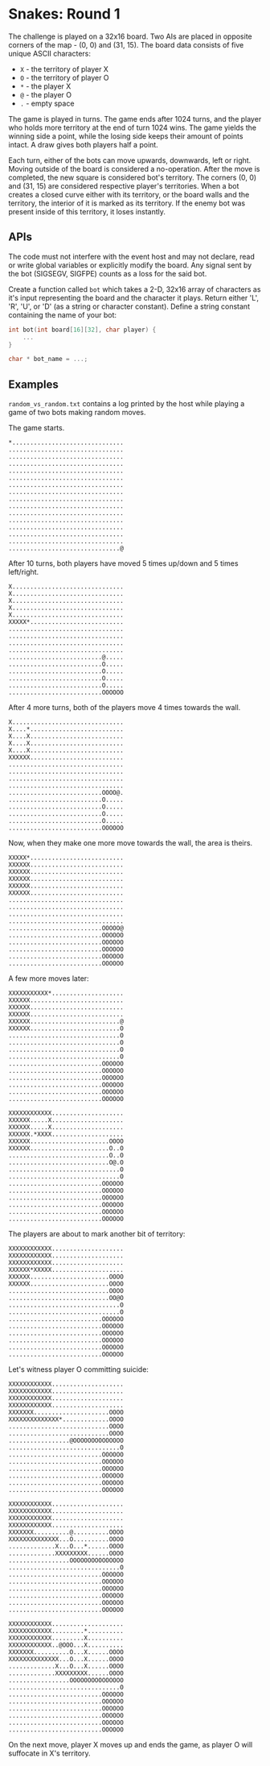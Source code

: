 
# Snakes: Round 1

The challenge is played on a 32x16 board. Two AIs are placed in opposite corners of the map - (0, 0) and (31, 15).
The board data consists of five unique ASCII characters:
- `X` - the territory of player X
- `O` - the territory of player O
- `*` - the player X
- `@` - the player O
- `.` - empty space

The game is played in turns. The game ends after 1024 turns, and the player who holds more territory at the
end of turn 1024 wins. The game yields the winning side a point, while the losing side keeps their amount of
points intact. A draw gives both players half a point.

Each turn, either of the bots can move upwards, downwards, left or right. Moving outside of the board is considered a
no-operation. After the move is completed, the new square is considered bot's territory. The corners (0, 0) and (31, 15)
are considered respective player's territories. When a bot creates a closed curve either with its territory, or the board
walls and the territory, the interior of it is marked as its territory. If the enemy bot was present inside of this
territory, it loses instantly.

## APIs

The code must not interfere with the event host and may not declare, read or write global variables or explicitly modify the board.
Any signal sent by the bot (SIGSEGV, SIGFPE) counts as a loss for the said bot.

Create a function called `bot` which takes a 2-D, 32x16 array of characters as it's input representing the board
and the character it plays. Return either 'L', 'R', 'U', or 'D' (as a string or character constant).
Define a string constant containing the name of your bot:

```c
int bot(int board[16][32], char player) {
    ...
}

char * bot_name = ...;
```

## Examples

`random_vs_random.txt` contains a log printed by the host while playing a game of two bots making random moves.

The game starts.

```
*...............................
................................
................................
................................
................................
................................
................................
................................
................................
................................
................................
................................
................................
................................
................................
...............................@
```

After 10 turns, both players have moved 5 times up/down and 5 times left/right.
```
X...............................
X...............................
X...............................
X...............................
X...............................
XXXXX*..........................
................................
................................
................................
................................
..........................@.....
..........................O.....
..........................O.....
..........................O.....
..........................O.....
..........................OOOOOO
```

After 4 more turns, both of the players move 4 times towards the wall.

```
X...............................
X....*..........................
X....X..........................
X....X..........................
X....X..........................
XXXXXX..........................
................................
................................
................................
................................
..........................OOOO@.
..........................O.....
..........................O.....
..........................O.....
..........................O.....
..........................OOOOOO
```

Now, when they make one more move towards the wall, the area is theirs.

```
XXXXX*..........................
XXXXXX..........................
XXXXXX..........................
XXXXXX..........................
XXXXXX..........................
XXXXXX..........................
................................
................................
................................
................................
..........................OOOOO@
..........................OOOOOO
..........................OOOOOO
..........................OOOOOO
..........................OOOOOO
..........................OOOOOO
```

A few more moves later:

```
XXXXXXXXXXX*....................
XXXXXX..........................
XXXXXX..........................
XXXXXX..........................
XXXXXX.........................@
XXXXXX.........................O
...............................O
...............................O
...............................O
...............................O
..........................OOOOOO
..........................OOOOOO
..........................OOOOOO
..........................OOOOOO
..........................OOOOOO
..........................OOOOOO

XXXXXXXXXXXX....................
XXXXXX.....X....................
XXXXXX.....X....................
XXXXXX.*XXXX....................
XXXXXX......................OOOO
XXXXXX......................O..O
............................O..O
............................O@.O
...............................O
...............................O
..........................OOOOOO
..........................OOOOOO
..........................OOOOOO
..........................OOOOOO
..........................OOOOOO
..........................OOOOOO
```

The players are about to mark another bit of territory:

```
XXXXXXXXXXXX....................
XXXXXXXXXXXX....................
XXXXXXXXXXXX....................
XXXXXX*XXXXX....................
XXXXXX......................OOOO
XXXXXX......................OOOO
............................OOOO
............................OO@O
...............................O
...............................O
..........................OOOOOO
..........................OOOOOO
..........................OOOOOO
..........................OOOOOO
..........................OOOOOO
..........................OOOOOO
```

Let's witness player O committing suicide:

```
XXXXXXXXXXXX....................
XXXXXXXXXXXX....................
XXXXXXXXXXXX....................
XXXXXXXXXXXX....................
XXXXXXX.....................OOOO
XXXXXXXXXXXXXX*.............OOOO
............................OOOO
............................OOOO
.................@OOOOOOOOOOOOOO
...............................O
..........................OOOOOO
..........................OOOOOO
..........................OOOOOO
..........................OOOOOO
..........................OOOOOO
..........................OOOOOO

XXXXXXXXXXXX....................
XXXXXXXXXXXX....................
XXXXXXXXXXXX....................
XXXXXXXXXXXX....................
XXXXXXX..........@..........OOOO
XXXXXXXXXXXXXX...O..........OOOO
.............X...O...*......OOOO
.............XXXXXXXXX......OOOO
.................OOOOOOOOOOOOOOO
...............................O
..........................OOOOOO
..........................OOOOOO
..........................OOOOOO
..........................OOOOOO
..........................OOOOOO
..........................OOOOOO

XXXXXXXXXXXX....................
XXXXXXXXXXXX.........*..........
XXXXXXXXXXXX.........X..........
XXXXXXXXXXXX..@OOO...X..........
XXXXXXX..........O...X......OOOO
XXXXXXXXXXXXXX...O...X......OOOO
.............X...O...X......OOOO
.............XXXXXXXXX......OOOO
.................OOOOOOOOOOOOOOO
...............................O
..........................OOOOOO
..........................OOOOOO
..........................OOOOOO
..........................OOOOOO
..........................OOOOOO
..........................OOOOOO
```

On the next move, player X moves up and ends the game, as player O will suffocate in X's territory.

